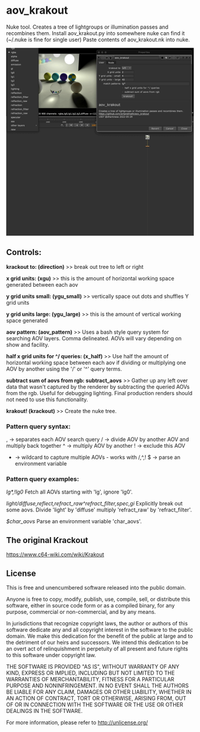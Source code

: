 # aov_krakout
Nuke tool. Creates a tree of lightgroups or illumination passes and recombines them.
Install aov_krakout.py into somewhere nuke can find it (~/.nuke is fine for single user)
Paste contents of aov_krakout.nk into nuke.

![screenshot](https://raw.githubusercontent.com/artandmath/aov_krakout/master/aov_krakout_screenshot.gif)

## Controls:

__krackout to: (direction)__ >> break out tree to left or right

__x grid units: (xgu)__ >> this is the amount of horizontal working space generated between each aov

__y grid units small: (ygu_small)__ >> vertically space out dots and shuffles Y grid units

__y grid units large: (ygu_large)__ >> this is the amount of vertical working space generated

__aov pattern: (aov_pattern)__ >> Uses a bash style query system for searching AOV layers. Comma delineated. AOVs will vary depending on show and facility.

__half x grid units for ^/ queries: (x_half)__ >> Use half the amount of horizontal working space between each aov if dividing or multiplying one AOV by another using the '/' or '^' query terms.

__subtract sum of aovs from rgb: subtract_aovs__ >> Gather up any left over data that wasn't captured by the renderer by subtracting the queried AOVs from the rgb. Useful for debugging lighting. Final production renders should not need to use this functionality.

__krakout! (krackout)__ >> Create the nuke tree.

### Pattern query syntax:
, -> separates each AOV search query
/ -> divide AOV by another AOV and multiply back together
^ -> multiply AOV by another
! -> exclude this AOV
* -> wildcard to capture multiple AOVs - works with /,^,!
$ -> parse an environment variable

### Pattern query examples:
<i>lg*,!lg0</i>
Fetch all AOVs starting with 'lg', ignore 'lg0'.

<i>light/diffuse,reflect,refract_raw^refract_filter,spec,gi</i>
Explicitly break out some aovs. Divide 'light' by 'diffuse' multiply 'refract_raw' by 'refract_filter'.

<i>$char_aovs</i>
Parse an environment variable 'char_aovs'.

## The original Krackout

https://www.c64-wiki.com/wiki/Krakout

## License

This is free and unencumbered software released into the public domain.

Anyone is free to copy, modify, publish, use, compile, sell, or
distribute this software, either in source code form or as a compiled
binary, for any purpose, commercial or non-commercial, and by any
means.

In jurisdictions that recognize copyright laws, the author or authors
of this software dedicate any and all copyright interest in the
software to the public domain. We make this dedication for the benefit
of the public at large and to the detriment of our heirs and
successors. We intend this dedication to be an overt act of
relinquishment in perpetuity of all present and future rights to this
software under copyright law.

THE SOFTWARE IS PROVIDED "AS IS", WITHOUT WARRANTY OF ANY KIND,
EXPRESS OR IMPLIED, INCLUDING BUT NOT LIMITED TO THE WARRANTIES OF
MERCHANTABILITY, FITNESS FOR A PARTICULAR PURPOSE AND NONINFRINGEMENT.
IN NO EVENT SHALL THE AUTHORS BE LIABLE FOR ANY CLAIM, DAMAGES OR
OTHER LIABILITY, WHETHER IN AN ACTION OF CONTRACT, TORT OR OTHERWISE,
ARISING FROM, OUT OF OR IN CONNECTION WITH THE SOFTWARE OR THE USE OR
OTHER DEALINGS IN THE SOFTWARE.

For more information, please refer to <http://unlicense.org/>
